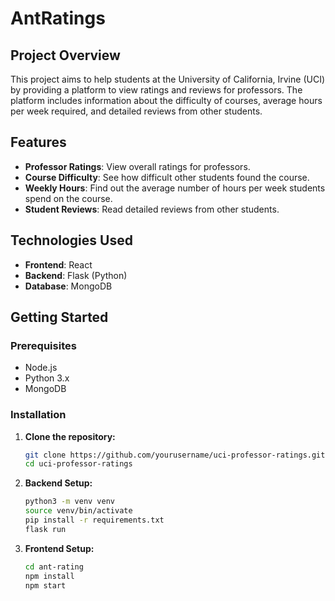 # AntRatings
## Project Overview
This project aims to help students at the University of California, Irvine (UCI) by providing a platform to view ratings and reviews for professors. The platform includes information about the difficulty of courses, average hours per week required, and detailed reviews from other students.

## Features
- **Professor Ratings**: View overall ratings for professors.
- **Course Difficulty**: See how difficult other students found the course.
- **Weekly Hours**: Find out the average number of hours per week students spend on the course.
- **Student Reviews**: Read detailed reviews from other students.

## Technologies Used
- **Frontend**: React
- **Backend**: Flask (Python)
- **Database**: MongoDB

## Getting Started

### Prerequisites
- Node.js
- Python 3.x
- MongoDB

### Installation

1. **Clone the repository:**
   ```bash
   git clone https://github.com/yourusername/uci-professor-ratings.git
   cd uci-professor-ratings

2. **Backend Setup:**
   ```bash
   python3 -m venv venv
   source venv/bin/activate
   pip install -r requirements.txt
   flask run
   
3. **Frontend Setup:**
   ```bash
   cd ant-rating
   npm install
   npm start  

